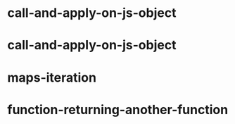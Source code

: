 # call-and-apply-on-js-object
# call-and-apply-on-js-object
# maps-iteration
# function-returning-another-function
